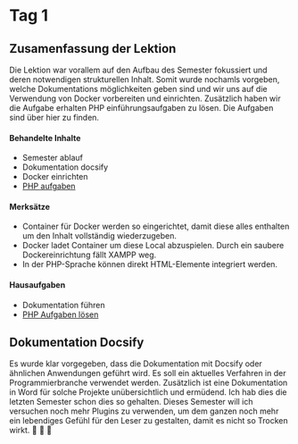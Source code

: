 # Tag 1

## Zusamenfassung der Lektion

Die Lektion war vorallem auf den Aufbau des Semester fokussiert und deren notwendigen strukturellen Inhalt. Somit wurde nochamls vorgeben, welche Dokumentations möglichkeiten geben sind und wir uns auf die Verwendung von Docker vorbereiten und einrichten. Zusätzlich haben wir die Aufgabe erhalten PHP einführungsaufgaben zu lösen. Die Aufgaben sind über hier zu finden.

<!-- tabs:start -->

#### **Behandelte Inhalte**

- Semester ablauf
- Dokumentation docsify
- Docker einrichten
- [PHP aufgaben](tech/php/README.md)

#### **Merksätze**

- Container für Docker werden so eingerichtet, damit diese alles enthalten um den Inhalt vollständig wiederzugeben.
- Docker ladet Container um diese Local abzuspielen. Durch ein saubere Dockereinrichtung fällt XAMPP weg.
- In der PHP-Sprache können direkt HTML-Elemente integriert werden.

#### **Hausaufgaben**

- Dokumentation führen
- [PHP Aufgaben lösen](tech/php/README.md)

<!-- tabs:end -->

## Dokumentation Docsify

Es wurde klar vorgegeben, dass die Dokumentation mit Docsify oder ähnlichen Anwendungen geführt wird. Es soll ein aktuelles Verfahren in der Programmierbranche verwendet werden. Zusätzlich ist eine Dokumentation in Word für solche Projekte unübersichtlich und ermüdend.
Ich hab dies die letzten Semester schon dies so gehalten. Dieses Semester will ich versuchen noch mehr Plugins zu verwenden, um dem ganzen noch mehr ein lebendiges Gefühl für den Leser zu gestalten, damit es nicht so Trocken wirkt. :tada: :tada: :tada:
